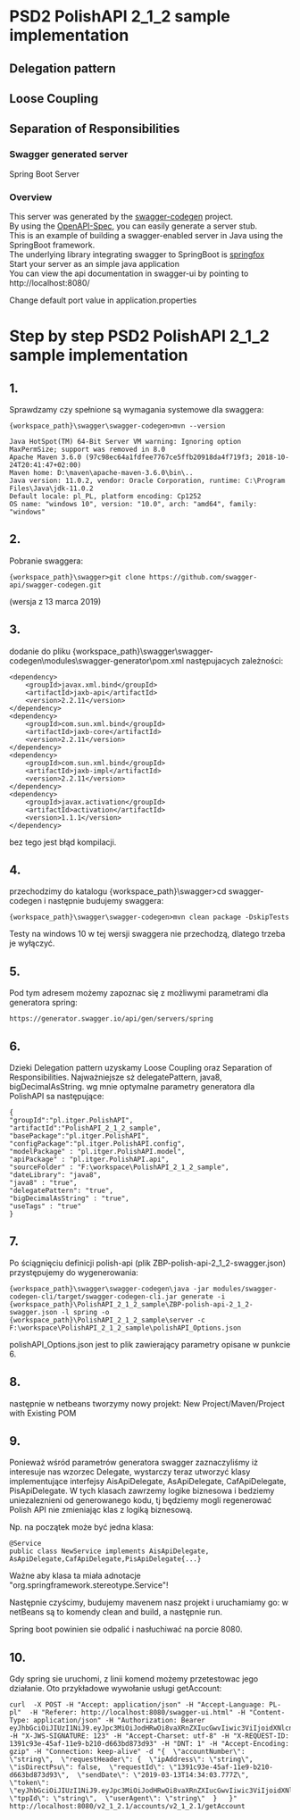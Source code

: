 # PSD2 PolishAPI 2_1_2 sample implementation
## Delegation pattern 
## Loose Coupling
## Separation of Responsibilities

### Swagger generated server
Spring Boot Server 

### Overview  
This server was generated by the [swagger-codegen](https://github.com/swagger-api/swagger-codegen) project.  
By using the [OpenAPI-Spec](https://github.com/swagger-api/swagger-core), you can easily generate a server stub.  
This is an example of building a swagger-enabled server in Java using the SpringBoot framework.  
The underlying library integrating swagger to SpringBoot is [springfox](https://github.com/springfox/springfox)  
Start your server as an simple java application  
You can view the api documentation in swagger-ui by pointing to  
http://localhost:8080/  

Change default port value in application.properties

# Step by step PSD2 PolishAPI 2_1_2 sample implementation

## 1.
Sprawdzamy czy spełnione są wymagania systemowe dla swaggera:
```
{workspace_path}\swagger\swagger-codegen>mvn --version
```
```
Java HotSpot(TM) 64-Bit Server VM warning: Ignoring option MaxPermSize; support was removed in 8.0
Apache Maven 3.6.0 (97c98ec64a1fdfee7767ce5ffb20918da4f719f3; 2018-10-24T20:41:47+02:00)
Maven home: D:\maven\apache-maven-3.6.0\bin\..
Java version: 11.0.2, vendor: Oracle Corporation, runtime: C:\Program Files\Java\jdk-11.0.2
Default locale: pl_PL, platform encoding: Cp1252
OS name: "windows 10", version: "10.0", arch: "amd64", family: "windows"
```


## 2.
Pobranie swaggera:
```
{workspace_path}\swagger>git clone https://github.com/swagger-api/swagger-codegen.git
```
(wersja z 13 marca 2019)

## 3.
dodanie do pliku  {workspace_path}\swagger\swagger-codegen\modules\swagger-generator\pom.xml
następujacych zależności:
```
<dependency>
    <groupId>javax.xml.bind</groupId>
    <artifactId>jaxb-api</artifactId>
    <version>2.2.11</version>
</dependency>
<dependency>
    <groupId>com.sun.xml.bind</groupId>
    <artifactId>jaxb-core</artifactId>
    <version>2.2.11</version>
</dependency>
<dependency>
    <groupId>com.sun.xml.bind</groupId>
    <artifactId>jaxb-impl</artifactId>
    <version>2.2.11</version>
</dependency>
<dependency>
    <groupId>javax.activation</groupId>
    <artifactId>activation</artifactId>
    <version>1.1.1</version>
</dependency>
```
bez tego jest błąd kompilacji.

## 4.
przechodzimy do katalogu {workspace_path}\swagger>cd swagger-codegen
i następnie budujemy swaggera:
```
{workspace_path}\swagger\swagger-codegen>mvn clean package -DskipTests
```
Testy na windows 10 w tej wersji swaggera nie przechodzą, dlatego trzeba je wyłączyć.

## 5.
Pod tym adresem możemy zapoznac się z możliwymi parametrami dla generatora spring:
```
https://generator.swagger.io/api/gen/servers/spring
```

## 6.
Dzieki Delegation pattern uzyskamy Loose Coupling oraz Separation of Responsibilities.
Najważniejsze sż delegatePattern, java8, bigDecimalAsString.
wg mnie optymalne parametry generatora dla PolishAPI sa następujące:
```
{
"groupId":"pl.itger.PolishAPI",
"artifactId":"PolishAPI_2_1_2_sample",
"basePackage":"pl.itger.PolishAPI",
"configPackage":"pl.itger.PolishAPI.config",
"modelPackage" : "pl.itger.PolishAPI.model",
"apiPackage" : "pl.itger.PolishAPI.api",
"sourceFolder" : "F:\workspace\PolishAPI_2_1_2_sample",
"dateLibrary": "java8",
"java8" : "true",
"delegatePattern": "true",
"bigDecimalAsString" : "true",
"useTags" : "true"
}
```

## 7.
Po ściągnięciu definicji polish-api (plik ZBP-polish-api-2_1_2-swagger.json) przystępujemy do wygenerowania:
```
{workspace_path}\swagger\swagger-codegen\java -jar modules/swagger-codegen-cli/target/swagger-codegen-cli.jar generate -i {workspace_path}\PolishAPI_2_1_2_sample\ZBP-polish-api-2_1_2-swagger.json -l spring -o {workspace_path}\PolishAPI_2_1_2_sample\server -c F:\workspace\PolishAPI_2_1_2_sample\polishAPI_Options.json
```
polishAPI_Options.json jest to plik zawierający parametry opisane w punkcie 6.

## 8.
następnie w netbeans tworzymy nowy projekt: New Project/Maven/Project with Existing POM

## 9.
Ponieważ wśród parametrów generatora swagger zaznaczyliśmy iż interesuje nas wzorzec Delegate,
wystarczy teraz utworzyć klasy implementujące interfejsy AisApiDelegate, AsApiDelegate, CafApiDelegate, PisApiDelegate. 
W tych klasach zawrzemy logike biznesowa i bedziemy uniezaleznieni od generowanego kodu, tj będziemy mogli regenerować Polish API nie zmieniając klas z logiką biznesową.

Np. na początek może być jedna klasa:
```
@Service
public class NewService implements AisApiDelegate, AsApiDelegate,CafApiDelegate,PisApiDelegate{...}
```
Ważne aby klasa ta miała adnotacje "org.springframework.stereotype.Service"!

Następnie czyścimy, budujemy mavenem nasz projekt i uruchamiamy go:
w netBeans są to komendy clean and build, a następnie run.

Spring boot powinien sie odpalić i nasłuchiwać na porcie 8080.

## 10.
Gdy spring sie uruchomi, z linii komend możemy przetestowac jego działanie.
Oto przykładowe wywołanie usługi getAccount:
```
curl  -X POST -H "Accept: application/json" -H "Accept-Language: PL-pl"  -H "Referer: http://localhost:8080/swagger-ui.html" -H "Content-Type: application/json" -H "Authorization: Bearer eyJhbGciOiJIUzI1NiJ9.eyJpc3MiOiJodHRwOi8vaXRnZXIucGwvIiwic3ViIjoidXNlcnMvSmFudXN6IGkgR3Jhxbx5bmEiLCJhdWQiOiJzb21ldGhpbmciLCJleHAiOjE1NTE4NjY1OTIsIm5hbWUiOiJKYW51c3ogaSBHcmHFvHluYSBOb3NhY3oiLCJzY29wZSI6InNlbGYgZ3JvdXBzL2FkbWlucyJ9.kfhkYfgXFstJe5Ws4UXGYtEQhh5NBg4Sl6Kqn1wkQH4" -H "X-JWS-SIGNATURE: 123" -H "Accept-Charset: utf-8" -H "X-REQUEST-ID: 1391c93e-45af-11e9-b210-d663bd873d93" -H "DNT: 1" -H "Accept-Encoding: gzip" -H "Connection: keep-alive" -d "{  \"accountNumber\": \"string\",  \"requestHeader\": {  \"ipAddress\": \"string\",  \"isDirectPsu\": false,  \"requestId\": \"1391c93e-45af-11e9-b210-d663bd873d93\",  \"sendDate\": \"2019-03-13T14:34:03.777Z\",  \"token\": \"eyJhbGciOiJIUzI1NiJ9.eyJpc3MiOiJodHRwOi8vaXRnZXIucGwvIiwic3ViIjoidXNlcnMvSmFudXN6IGkgR3Jhxbx5bmEiLCJhdWQiOiJzb21ldGhpbmciLCJleHAiOjE1NTE4NjY1OTIsIm5hbWUiOiJKYW51c3ogaSBHcmHFvHluYSBOb3NhY3oiLCJzY29wZSI6InNlbGYgZ3JvdXBzL2FkbWlucyJ9.kfhkYfgXFstJe5Ws4UXGYtEQhh5NBg4Sl6Kqn1wkQH4\",  \"tppId\": \"string\",  \"userAgent\": \"string\"  }   }"  http://localhost:8080/v2_1_2.1/accounts/v2_1_2.1/getAccount
```





